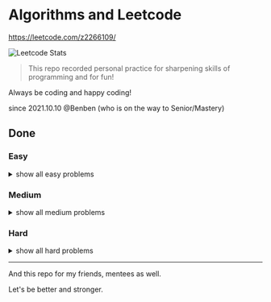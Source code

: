 # Algorithms and Leetcode

<https://leetcode.com/z2266109/>

![Leetcode Stats](https://leetcode.card.workers.dev/?username=z2266109&theme=unicorn&extension=activity)

> This repo recorded personal practice for sharpening skills of programming and for fun!

Always be coding and happy coding!

since 2021.10.10 @Benben (who is on the way to Senior/Mastery)

## Done

### Easy

<details>
  <summary>show all easy problems</summary>

- 0001.Two Sum
- 0009.Palindrome Number
- 0013.Roman to Integer
- 0014.Longest Common Prefix
- 0020.Valid Parentheses
- 0021.Merge Two Sorted Lists
- 0026.Remove Duplicates from Sorted Array
- 0027.Remove Element
- 0028.Implement strStr()
- 0035.Search Insert Position
- 0053.Maximum SubArray
- 0058.Length of Last Word
- 0067.Add Binary
- 0104.Maximum Depth of Binary Tree
- 0100.Same Tree
- 0110.Balanced Binary Tree
- 0111.Minimum Depth of Binary Tree
- 0121.Best Time to Buy and Sell Stock
- 0125.Valid Palindrome
- 0144.Binary Tree PreOrder Traversal
- 0141.Linked List Cycle
- 0206.Reverse Linked List
- 0217.Contains Duplicate
- 0226.Invert Binary Tree
- 0234.Palindrome Linked List
- 0235.Lowest Common Ancestor of a Binary Search Tree
- 0242.Valid Anagram
- 0509.Fibonacci Number
- 0543.Diameter of Binary Tree
- 0572.Subtree of Another Tree
- 0703.Kth Largest Element in a Stream
- 0704.Binary Search
- 0764.Min Cost Climbing Stairs
- 0905.Sort Array By Parity
- 1046.Last Stone Weight
- 1694.Reformat Phone Number
- 2620.Counter
- 2621.Sleep
- 2626.Array Reduce Transformation
- 2629.Function Composition
- 2635.Apply Transform Over Each Element in Array
- 2637.Promise Time Limit
- 2665.Counter II
- 2666.Allow One Function Call
- 2667.Create Hello World Function

</details>

### Medium

<details>
  <summary>show all medium problems</summary>

- 0046.Permutations
- 0056.Merge Intervals
- 0092.Reverse Linked List II
- 0114.Flatten Binary Tree to Linked List
- 0116.Populating Next Right Pointers in Each Node
- 0322.Coin Change
- 2622.Cache With Time Limit
- 2627.Debounce
- 2623.Memoize
- 2628.JSON Deep Equal
- 2632.Curry
- 2636.Promise Pool
- 2676.Throttle

</details>

### Hard

<details>
  <summary>show all hard problems</summary>

- 0004.Median of Two Sorted Arrays
- 0023.Merge k Sorted Lists
- 0025.Reverse Nodes in k-Group
- 0051.N Queens

</details>

---

And this repo for my friends, mentees as well.

Let's be better and stronger.
